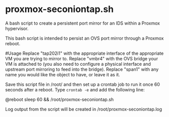 # proxmox-seconiontap.sh
A bash script to create a persistent port mirror for an IDS within a Proxmox hypervisor.

This bash script is intended to persist an OVS port mirror through a Proxmox reboot.

#Usage
Replace "tap202i1" with the appropriate interface of the appropriate VM you are trying to mirror to.
Replace "vmbr4" with the OVS bridge your VM is attached to (you also need to configure a physical interface and upstream port mirroring to feed into the bridge).
Replace "span1" with any name you would like the object to have, or leave it as it.

Save this script file in /root/ and then set up a crontab job to run it once 60 seconds after a reboot. Type `crontab -e` and add the following line:

@reboot sleep 60 && /root/proxmox-seconiontap.sh

Log output from the script will be created in /root/proxmox-seconiontap.log

